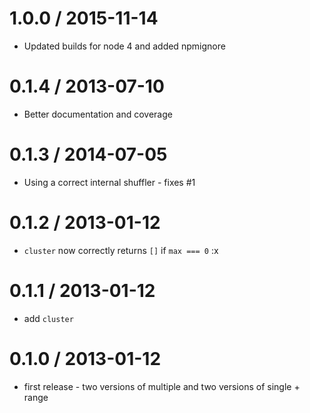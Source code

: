 1.0.0 / 2015-11-14
==================
  * Updated builds for node 4 and added npmignore

0.1.4 / 2013-07-10
==================
  * Better documentation and coverage

0.1.3 / 2014-07-05
==================
  * Using a correct internal shuffler - fixes #1

0.1.2 / 2013-01-12
==================
  * `cluster` now correctly returns `[]` if `max === 0` :x

0.1.1 / 2013-01-12
==================
  * add `cluster`

0.1.0 / 2013-01-12
==================
  * first release - two versions of multiple and two versions of single + range
